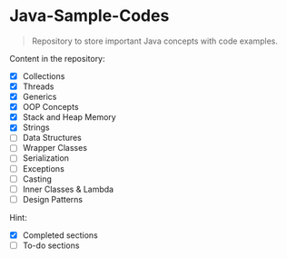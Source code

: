 # Java-Sample-Codes

>Repository to store important Java concepts with code examples.

Content in the repository:

* [x] Collections
* [x] Threads
* [x] Generics
* [x] OOP Concepts
* [x] Stack and Heap Memory
* [x] Strings
* [ ] Data Structures
* [ ] Wrapper Classes
* [ ] Serialization
* [ ] Exceptions
* [ ] Casting
* [ ] Inner Classes & Lambda
* [ ] Design Patterns

Hint:
* [x] Completed sections
* [ ] To-do sections